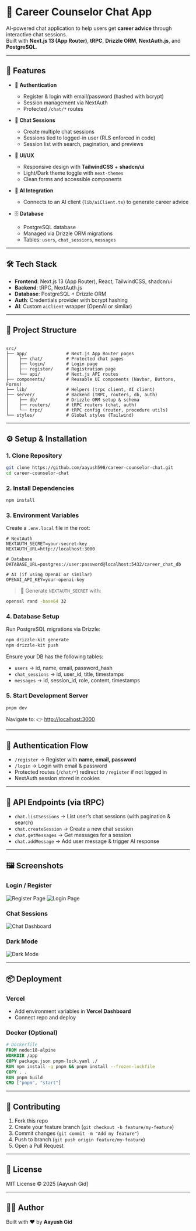 # 💼 Career Counselor Chat App

AI-powered chat application to help users get **career advice** through interactive chat sessions.  
Built with **Next.js 13 (App Router)**, **tRPC**, **Drizzle ORM**, **NextAuth.js**, and **PostgreSQL**.

---

## 🚀 Features

- 🔑 **Authentication**
  - Register & login with email/password (hashed with bcrypt)
  - Session management via NextAuth
  - Protected `/chat/*` routes

- 💬 **Chat Sessions**
  - Create multiple chat sessions
  - Sessions tied to logged-in user (RLS enforced in code)
  - Session list with search, pagination, and previews

- 🎨 **UI/UX**
  - Responsive design with **TailwindCSS** + **shadcn/ui**
  - Light/Dark theme toggle with `next-themes`
  - Clean forms and accessible components

- 🧠 **AI Integration**
  - Connects to an AI client (`lib/aiClient.ts`) to generate career advice

- 🗄 **Database**
  - PostgreSQL database
  - Managed via Drizzle ORM migrations
  - Tables: `users`, `chat_sessions`, `messages`

---

## 🛠 Tech Stack

- **Frontend**: Next.js 13 (App Router), React, TailwindCSS, shadcn/ui
- **Backend**: tRPC, NextAuth.js
- **Database**: PostgreSQL + Drizzle ORM
- **Auth**: Credentials provider with bcrypt hashing
- **AI**: Custom `aiClient` wrapper (OpenAI or similar)

---

## 📂 Project Structure

```

src/
├── app/               # Next.js App Router pages
│    ├── chat/         # Protected chat pages
│    ├── login/        # Login page
│    ├── register/     # Registration page
│    └── api/          # Next.js API routes
├── components/        # Reusable UI components (Navbar, Buttons, Forms)
├── lib/               # Helpers (trpc client, AI client)
├── server/            # Backend (tRPC, routers, db, auth)
│    ├── db/           # Drizzle ORM setup & schema
│    ├── routers/      # tRPC routers (chat, auth)
│    └── trpc/         # tRPC config (router, procedure utils)
└── styles/            # Global styles (Tailwind)

```

---

## ⚙️ Setup & Installation

### 1. Clone Repository

```bash
git clone https://github.com/aayush598/career-counselor-chat.git
cd career-counselor-chat
```

### 2. Install Dependencies

```bash
npm install
```

### 3. Environment Variables

Create a `.env.local` file in the root:

```env
# NextAuth
NEXTAUTH_SECRET=your-secret-key
NEXTAUTH_URL=http://localhost:3000

# Database
DATABASE_URL=postgres://user:password@localhost:5432/career_chat_db

# AI (if using OpenAI or similar)
OPENAI_API_KEY=your-openai-key
```

> 🔑 Generate `NEXTAUTH_SECRET` with:

```bash
openssl rand -base64 32
```

### 4. Database Setup

Run PostgreSQL migrations via Drizzle:

```bash
npm drizzle-kit generate
npm drizzle-kit push
```

Ensure your DB has the following tables:

- `users` → id, name, email, password_hash
- `chat_sessions` → id, user_id, title, timestamps
- `messages` → id, session_id, role, content, timestamps

### 5. Start Development Server

```bash
pnpm dev
```

Navigate to:
👉 [http://localhost:3000](http://localhost:3000)

---

## 🔐 Authentication Flow

- `/register` → Register with **name, email, password**
- `/login` → Login with email & password
- Protected routes (`/chat/*`) redirect to `/register` if not logged in
- NextAuth session stored in cookies

---

## 📡 API Endpoints (via tRPC)

- `chat.listSessions` → List user’s chat sessions (with pagination & search)
- `chat.createSession` → Create a new chat session
- `chat.getMessages` → Get messages for a session
- `chat.addMessage` → Add user message & trigger AI response

---

## 🖼 Screenshots

### Login / Register

![Register Page](https://dummyimage.com/600x400/000/fff&text=Register+Page)
![Login Page](https://dummyimage.com/600x400/000/fff&text=Login+Page)

### Chat Sessions

![Chat Dashboard](https://dummyimage.com/600x400/000/fff&text=Chat+Dashboard)

### Dark Mode

![Dark Mode](https://dummyimage.com/600x400/000/fff&text=Dark+Mode)

---

## 📦 Deployment

### Vercel

- Add environment variables in **Vercel Dashboard**
- Connect repo and deploy

### Docker (Optional)

```dockerfile
# Dockerfile
FROM node:18-alpine
WORKDIR /app
COPY package.json pnpm-lock.yaml ./
RUN npm install -g pnpm && pnpm install --frozen-lockfile
COPY . .
RUN pnpm build
CMD ["pnpm", "start"]
```

---

## 🤝 Contributing

1. Fork this repo
2. Create your feature branch (`git checkout -b feature/my-feature`)
3. Commit changes (`git commit -m "Add my feature"`)
4. Push to branch (`git push origin feature/my-feature`)
5. Open a Pull Request

---

## 📜 License

MIT License © 2025 \[Aayush Gid]

---

## 👨‍💻 Author

Built with ❤️ by **Aayush Gid**
